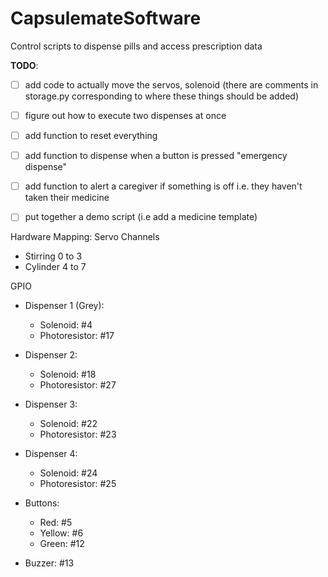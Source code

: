 # CapsulemateSoftware
Control scripts to dispense pills and access prescription data

**TODO**:
- [ ] add  code to actually move the servos, solenoid (there are comments in storage.py corresponding to where these things should be added) 
- [ ] figure out how to execute two dispenses at once 
- [ ] add function to reset everything
- [ ] add function to dispense when a button is pressed "emergency dispense"
- [ ] add function to alert a caregiver if something is off i.e. they haven't taken their medicine
- [ ] put together a demo script (i.e add a medicine template)


Hardware Mapping:
Servo Channels
* Stirring  0 to 3
* Cylinder  4 to 7


GPIO
* Dispenser 1 (Grey):
    * Solenoid: #4
    * Photoresistor: #17
* Dispenser 2:
    * Solenoid: #18
    * Photoresistor: #27
* Dispenser 3:
    * Solenoid: #22
    * Photoresistor: #23
* Dispenser 4:
    * Solenoid: #24
    * Photoresistor: #25


* Buttons:
    * Red: #5
    * Yellow: #6
    * Green: #12


* Buzzer: #13

